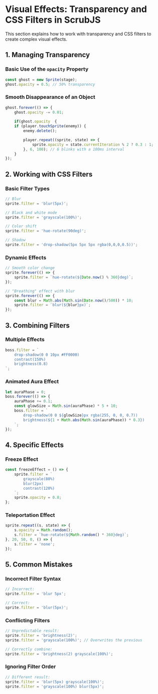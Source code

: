 # Visual Effects: Transparency and CSS Filters in ScrubJS

This section explains how to work with transparency and CSS filters to create complex visual effects.

## 1. Managing Transparency

### Basic Use of the `opacity` Property
```javascript
const ghost = new Sprite(stage);
ghost.opacity = 0.5; // 50% transparency
```

### Smooth Disappearance of an Object
```javascript
ghost.forever(() => {
    ghost.opacity -= 0.01;
    
    if(ghost.opacity  {
    if (player.touchSprite(enemy)) {
        enemy.delete();

        player.repeat((sprite, state) => {
            sprite.opacity = state.currentIteration % 2 ? 0.3 : 1;
        }, 6, 100); // 6 blinks with a 100ms interval
    }
});
```

## 2. Working with CSS Filters

### Basic Filter Types
```javascript
// Blur
sprite.filter = 'blur(5px)';

// Black and white mode
sprite.filter = 'grayscale(100%)';

// Color shift
sprite.filter = 'hue-rotate(90deg)';

// Shadow
sprite.filter = 'drop-shadow(5px 5px 5px rgba(0,0,0,0.5))';
```

### Dynamic Effects
```javascript
// Smooth color change
sprite.forever(() => {
    sprite.filter = `hue-rotate(${Date.now() % 360}deg)`;
});

// "Breathing" effect with blur
sprite.forever(() => {
    const blur = Math.abs(Math.sin(Date.now()/500)) * 10;
    sprite.filter = `blur(${blur}px)`;
});
```

## 3. Combining Filters

### Multiple Effects
```javascript
boss.filter = `
    drop-shadow(0 0 10px #FF0000)
    contrast(150%)
    brightness(0.8)
`;
```

### Animated Aura Effect
```javascript
let auraPhase = 0;
boss.forever(() => {
    auraPhase += 0.1;
    const glowSize = Math.sin(auraPhase) * 5 + 10;
    boss.filter = `
        drop-shadow(0 0 ${glowSize}px rgba(255, 0, 0, 0.7))
        brightness(${1 + Math.abs(Math.sin(auraPhase)) * 0.3})
    `;
});
```

## 4. Specific Effects

### Freeze Effect
```javascript
const freezeEffect = () => {
    sprite.filter = `
        grayscale(80%)
        blur(2px)
        contrast(120%)
    `;
    sprite.opacity = 0.8;
};
```

### Teleportation Effect
```javascript
sprite.repeat((s, state) => {
    s.opacity = Math.random();
    s.filter = `hue-rotate(${Math.random() * 360}deg)`;
}, 20, 50, 0, () => {
    s.filter = 'none';
});
```

## 5. Common Mistakes

### Incorrect Filter Syntax
```javascript
// Incorrect:
sprite.filter = 'blur 5px'; 

// Correct:
sprite.filter = 'blur(5px)';
```

### Conflicting Filters
```javascript
// Unpredictable result:
sprite.filter = 'brightness(2)';
sprite.filter = 'grayscale(100%)'; // Overwrites the previous

// Correctly combine:
sprite.filter = 'brightness(2) grayscale(100%)';
```

### Ignoring Filter Order
```javascript
// Different result:
sprite.filter = 'blur(5px) grayscale(100%)'; 
sprite.filter = 'grayscale(100%) blur(5px)';
```

